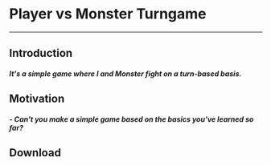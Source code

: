 # Player vs Monster Turngame



<hr/>



## Introduction

##### It's a simple game where I and Monster fight on a turn-based basis.



## Motivation

##### - Can't you make a simple game based on the basics you've learned so far?



## Download
